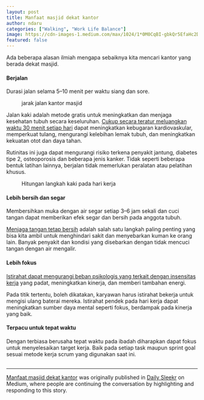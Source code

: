 ```yaml
---
layout: post
title: Manfaat masjid dekat kantor
author: ndaru
categories: ["Walking", "Work Life Balance"]
image: https://cdn-images-1.medium.com/max/1024/1*0M0CqBI-gbkQr5EfaHc2Dg.png
featured: false
---
```

 <p>Ada beberapa alasan ilmiah mengapa sebaiknya kita mencari kantor yang berada dekat masjid.</p><h4>Berjalan</h4><p>Durasi jalan selama 5–10 menit per waktu siang dan sore.</p><figure><img alt="" src="https://cdn-images-1.medium.com/max/1024/1*0M0CqBI-gbkQr5EfaHc2Dg.png" /><figcaption>jarak jalan kantor masjid</figcaption></figure><p>Jalan kaki adalah metode gratis untuk meningkatkan dan menjaga kesehatan tubuh secara keseluruhan. <a href="https://www.betterhealth.vic.gov.au/health/healthyliving/walking-for-good-health">Cukup secara teratur meluangkan waktu 30 menit setiap hari</a> dapat meningkatkan kebugaran kardiovaskular, memperkuat tulang, mengurangi kelebihan lemak tubuh, dan meningkatkan kekuatan otot dan daya tahan.</p><p>Rutinitas ini juga dapat mengurangi risiko terkena penyakit jantung, diabetes tipe 2, osteoporosis dan beberapa jenis kanker. Tidak seperti beberapa bentuk latihan lainnya, berjalan tidak memerlukan peralatan atau pelatihan khusus.</p><figure><img alt="" src="https://cdn-images-1.medium.com/max/640/1*9pOR_5jSpXJcAINZu6sHsw.jpeg" /><figcaption>Hitungan langkah kaki pada hari kerja</figcaption></figure><h4>Lebih bersih dan segar</h4><p>Membersihkan muka dengan air segar setiap 3–6 jam sekali dan cuci tangan dapat memberikan efek segar dan bersih pada anggota tubuh.</p><p><a href="https://www.cdc.gov/handwashing/why-handwashing.html">Menjaga tangan tetap bersih</a> adalah salah satu langkah paling penting yang bisa kita ambil untuk menghindari sakit dan menyebarkan kuman ke orang lain. Banyak penyakit dan kondisi yang disebarkan dengan tidak mencuci tangan dengan air mengalir.</p><h4>Lebih fokus</h4><p><a href="https://www.betterhealth.vic.gov.au/health/healthyliving/walking-for-good-health">Istirahat dapat mengurangi beban psikologis yang terkait dengan insensitas kerja</a> yang padat, meningkatkan kinerja, dan memberi tambahan energi.</p><p>Pada titik tertentu, boleh dikatakan, karyawan harus istirahat bekerja untuk mengisi ulang baterai mereka. Istirahat pendek pada hari kerja dapat meningkatkan sumber daya mental seperti fokus, berdampak pada kinerja yang baik.</p><h4>Terpacu untuk tepat waktu</h4><p>Dengan terbiasa berusaha tepat waktu pada ibadah diharapkan dapat fokus untuk menyelesaikan target kerja. Baik pada setiap task maupun sprint goal sesuai metode kerja scrum yang digunakan saat ini.</p><img src="https://medium.com/_/stat?event=post.clientViewed&referrerSource=full_rss&postId=9dc5d7d949ac" width="1" height="1"><hr><p><a href="https://medium.com/sleekrco/manfaat-masjid-dekat-kantor-9dc5d7d949ac">Manfaat masjid dekat kantor</a> was originally published in <a href="https://medium.com/sleekrco">Daily Sleekr</a> on Medium, where people are continuing the conversation by highlighting and responding to this story.</p>
